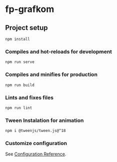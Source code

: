 # fp-grafkom

## Project setup
```
npm install
```

### Compiles and hot-reloads for development
```
npm run serve
```

### Compiles and minifies for production
```
npm run build
```

### Lints and fixes files
```
npm run lint
```
### Tween Instalation for animation
```
npm i @tweenjs/tween.js@^18
```

### Customize configuration
See [Configuration Reference](https://cli.vuejs.org/config/).
